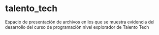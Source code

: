 # talento_tech
Espacio de presentación de archivos en los que se muestra evidencia del desarrollo del curso de programación nivel explorador de Talento Tech
